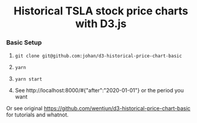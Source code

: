 <h1 align="center">Historical TSLA stock price charts with D3.js</h1>

### Basic Setup

1.  `git clone git@github.com:johan/d3-historical-price-chart-basic`

2.  `yarn`

3.  `yarn start`

4.  See http://localhost:8000/#{"after":"2020-01-01"} or the period you want

Or see original https://github.com/wentjun/d3-historical-price-chart-basic for tutorials and whatnot.
